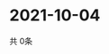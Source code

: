 # 2021-10-04
  共 0条

  <!-- BEGIN -->
  <!-- 最后更新时间Mon Oct 04 2021 23:02:31 GMT+0000 (Coordinated Universal Time) -->
  
  <!-- END -->
  
  